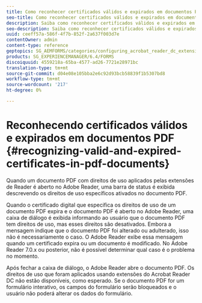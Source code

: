 ```yaml
---
title: Como reconhecer certificados válidos e expirados em documentos PDF
seo-title: Como reconhecer certificados válidos e expirados em documentos PDF
description: Saiba como reconhecer certificados válidos e expirados em documentos PDF.
seo-description: Saiba como reconhecer certificados válidos e expirados em documentos PDF.
uuid: ceeff57a-586f-4f7b-852f-2a637f003d7e
contentOwner: admin
content-type: reference
geptopics: SG_AEMFORMS/categories/configuring_acrobat_reader_dc_extensions
products: SG_EXPERIENCEMANAGER/6.4/FORMS
discoiquuid: 4559218a-65ba-4577-ad26-7721e28971bc
translation-type: tm+mt
source-git-commit: d04e08e105bba2e6c92d93bcb58839f1b5307bd8
workflow-type: tm+mt
source-wordcount: '217'
ht-degree: 0%

---
```



# Reconhecendo certificados válidos e expirados em documentos PDF {#recognizing-valid-and-expired-certificates-in-pdf-documents}

Quando um documento PDF com direitos de uso aplicados pelas extensões de Reader é aberto no Adobe Reader, uma barra de status é exibida descrevendo os direitos de uso específicos ativados no documento PDF.

Quando o certificado digital que especifica os direitos de uso de um documento PDF expira e o documento PDF é aberto no Adobe Reader, uma caixa de diálogo é exibida informando ao usuário que o documento PDF tem direitos de uso, mas esses direitos são desativados. Embora a mensagem indique que o documento PDF foi alterado ou adulterado, isso não é necessariamente o caso. O Adobe Reader exibe essa mensagem quando um certificado expira ou um documento é modificado. No Adobe Reader 7.0.x ou posterior, não é possível determinar qual caso é o problema no momento.

Após fechar a caixa de diálogo, o Adobe Reader abre o documento PDF. Os direitos de uso que foram aplicados usando extensões do Acrobat Reader DC não estão disponíveis, como esperado. Se o documento PDF for um formulário interativo, os campos do formulário serão bloqueados e o usuário não poderá alterar os dados do formulário.
